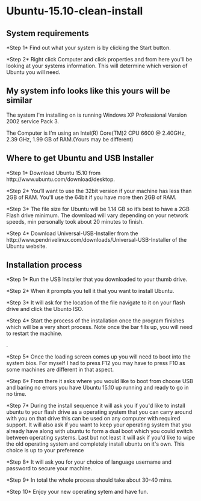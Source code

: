# Ubuntu-15.10-clean-install
<h2>System requirements</h2>
<p>*Step 1* Find out what your system is by clicking the Start button.</p>
<p>*Step 2* Right click Computer and click properties and from here you'll be looking at your systems information. This will determine which version of Ubuntu you will need.</p>

<h2>My system info looks like this yours will be similar</h2>
<p>The system I'm installing on is running Windows XP Professional Version 2002 service Pack 3.
<p>The Computer is I’m using an Intel(R) Core(TM)2 CPU 6600 @ 2.40GHz, 2.39 GHz, 1.99 GB of RAM.(Yours may be different)</p>

<h2>Where to get Ubuntu and USB Installer</h2>
<p>*Step 1* Download Ubuntu 15.10 from http://www.ubuntu.com/download/desktop.</p> 
<p>*Step 2* You’ll want to use the 32bit version if your machine has less than 2GB of RAM. You'll use the 64bit if you have more then 2GB of RAM.</p>
<p>*Step 3* The file size for Ubuntu will be 1.14 GB so it’s best to have a 2GB Flash drive minimum. The download will vary depending on your network speeds, min personally took about 20 minutes to finish.</p> 
<p>*Step 4* Download Universal-USB-Installer from the http://www.pendrivelinux.com/downloads/Universal-USB-Installer of the Ubuntu website.</p> 
<h2>Installation process</h2>
<p>*Step 1* Run the USB Installer that you downloaded to your thumb drive.</p>
<p>*Step 2* When it prompts you tell it that you want to install Ubuntu.</p>
<p>*Step 3* It will ask for the location of the file navigate to it on your flash drive and click the Ubunto ISO.</p>
<p>*Step 4* Start the process of the installation once the program finishes which will be a very short process. Note once the bar fills up, you will need to restart the machine.</p>.
<p>*Step 5* Once the loading screen comes up you will need to boot into the system bios. For myself I had to press F12 you may have to press F10 as some machines are different in that aspect.</p> 
<p>*Step 6* From there it asks where you would like to boot from choose USB and baring no errors you have Ubuntu 15.10 up running and ready to go in no time.</p>
<p>*Step 7* During the install sequence it will ask you if you'd like to install ubuntu to your flash drive as a operating system that you can carry around with you on that drive this can be used on any computer with required support. It will also ask if you want to keep your operating system that you already have along with ubuntu to form a dual boot which you could switch between operating systems. Last but not least it will ask if you'd like to wipe the old operating system and completely install ubuntu on it's own. This choice is up to your preference</p>
<p>*Step 8* It will ask you for your choice of language username and password to secure your machine.</p>	
<p>*Step 9* In total the whole process should take about 30-40 mins.</p>
<p>*Step 10* Enjoy your new operating sytem and have fun.</p>
